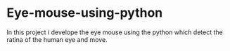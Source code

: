 # Eye-mouse-using-python
In this project i develope the eye mouse using the python which detect the ratina of the human eye and move.
